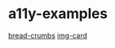# a11y-examples

[bread-crumbs](https://sheraff.github.io/a11y-examples/bread-crumbs)
[img-card](https://sheraff.github.io/a11y-examples/img-card)